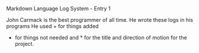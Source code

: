 Markdown Language Log System - Entry 1

John Carmack is the best programmer of all time. He wrote these logs in his programs
He used + for things added

- for things not needed
  and \* for the title and direction of motion for the project.
